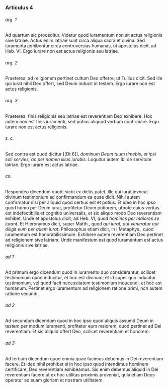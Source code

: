 ### Articulus 4

###### arg. 1
Ad quartum sic proceditur. Videtur quod iuramentum non sit actus religionis sive latriae. Actus enim latriae sunt circa aliqua sacra et divina. Sed iuramenta adhibentur circa controversias humanas, ut apostolus dicit, ad Heb. VI. Ergo iurare non est actus religionis seu latriae.

###### arg. 2
Praeterea, ad religionem pertinet cultum Deo offerre, ut Tullius dicit. Sed ille qui iurat nihil Deo offert, sed Deum inducit in testem. Ergo iurare non est actus religionis.

###### arg. 3
Praeterea, finis religionis seu latriae est reverentiam Deo exhibere. Hoc autem non est finis iuramenti, sed potius aliquod verbum confirmare. Ergo iurare non est actus religionis.

###### s. c.
Sed contra est quod dicitur [[Dt 6]], *dominum Deum tuum timebis, et ipsi soli servies, ac per nomen illius iurabis*. Loquitur autem ibi de servitute latriae. Ergo iurare est actus latriae.

###### co.
Respondeo dicendum quod, sicut ex dictis patet, ille qui iurat invocat divinum testimonium ad confirmandum ea quae dicit. Nihil autem confirmatur nisi per aliquid quod certius est et potius. Et ideo in hoc ipso quod homo per Deum iurat, profitetur Deum potiorem, utpote cuius veritas est indefectibilis et cognitio universalis, et sic aliquo modo Deo reverentiam exhibet. Unde et apostolus dicit, ad Heb. VI, quod *homines per maiores se iurant*. Et Hieronymus dicit, super Matth., quod *qui iurat, aut veneratur aut diligit eum per quem iurat*. Philosophus etiam dicit, in I Metaphys., quod iuramentum est honorabilissimum. Exhibere autem reverentiam Deo pertinet ad religionem sive latriam. Unde manifestum est quod iuramentum est actus religionis sive latriae.

###### ad 1
Ad primum ergo dicendum quod in iuramento duo considerantur, scilicet testimonium quod inducitur, et hoc est divinum; et id super quo inducitur testimonium, vel quod facit necessitatem testimonium inducendi, et hoc est humanum. Pertinet ergo iuramentum ad religionem ratione primi, non autem ratione secundi.

###### ad 2
Ad secundum dicendum quod in hoc ipso quod aliquis assumit Deum in testem per modum iuramenti, profitetur eum maiorem, quod pertinet ad Dei reverentiam. Et sic aliquid offert Deo, scilicet reverentiam et honorem.

###### ad 3
Ad tertium dicendum quod omnia quae facimus debemus in Dei reverentiam facere. Et ideo nihil prohibet si in hoc ipso quod intendimus hominem certificare, Deo reverentiam exhibeamus. Sic enim debemus aliquid in Dei reverentiam facere ut ex hoc utilitas proximis proveniat, quia etiam Deus operatur ad suam gloriam et nostram utilitatem.

